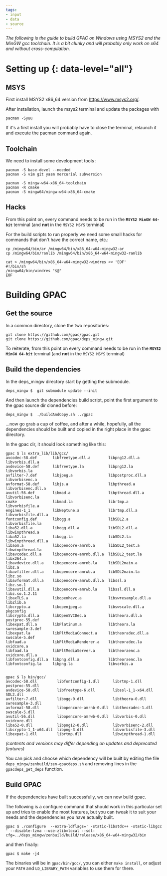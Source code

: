 ```yaml
---
tags:
- input
- data
- source
---
```




_The following is the guide to build GPAC on Windows using MSYS2 and the MinGW gcc toolchain. It is a bit clunky and will probably only work on x64 and without cross-compilation._

# Setting up {: data-level="all"}

## MSYS

First install MSYS2 x86_64 version from https://www.msys2.org/.

After installation, launch the msys2 terminal and update the packages with 

```
pacman -Syuu
```

If it's a first install you will probably have to close the terminal, relaunch it and execute the pacman command again. 

## Toolchain

We need to install some development tools : 

```
pacman -S base-devel --needed
pacman -S vim git yasm mercurial subversion

pacman -S mingw-w64-x86_64-toolchain
pacman -R cmake
pacman -S mingw64/mingw-w64-x86_64-cmake
```

## Hacks

From this point on, every command needs to be run in the **`MSYS2 MinGW 64-bit`** terminal (and **not** in the `MSYS2 MSYS` terminal)

For the build scripts to run properly we need some small hacks for commands that don't have the correct name, etc.:

```
cp /mingw64/bin/ar /mingw64/bin/x86_64-w64-mingw32-ar
cp /mingw64/bin/ranlib /mingw64/bin/x86_64-w64-mingw32-ranlib

cat > /mingw64/bin/x86_64-w64-mingw32-windres << 'EOF'
#!/bin/sh
/mingw64/bin/windres "$@"
EOF
```

# Building GPAC

## Get the source

In a common directory, clone the two repositories:

```
git clone https://github.com/gpac/gpac.git
git clone https://github.com/gpac/deps_mingw.git
```

To reiterate, from this point on every command needs to be run in the **`MSYS2 MinGW 64-bit`** terminal (and **not** in the `MSYS2 MSYS` terminal)

## Build the dependencies

In the deps_mingw directory start by getting the submodule. 

```
deps_mingw $  git submodule update --init 
```

And then launch the dependencies build script, point the first argument to the gpac source dir cloned before: 

```
deps_mingw $  ./buildAndCopy.sh ../gpac
```

...now go grab a cup of coffee, and after a while, hopefully, all the dependencies should be built and copied in the right place in the gpac directory. 

In the gpac dir, it should look something like this: 

```
gpac $ ls extra_lib/lib/gcc/
avcodec-58.def       libfreetype.dll.a        libpng12.dll.a       libvorbis.dll.a
avdevice-58.def      libfreetype.la           libpng12.la          libvorbis.la
avfilter-7.def       libjpeg.a                libpostproc.dll.a    libvorbisenc.a
avformat-58.def      libjs.a                  libpthread.a         libvorbisenc.dll.a
avutil-56.def        libmad.a                 libpthread.dll.a     libvorbisenc.la
cmake                libmad.la                librtmp.a            libvorbisfile.a
engines-1_1          libNeptune.a             librtmp.dll.a        libvorbisfile.dll.a
fontconfig.def       libogg.a                 libSDL2.a            libvorbisfile.la
liba52.dll.a         libogg.dll.a             libSDL2.dll.a        libwinpthread.a
liba52.la            libogg.la                libSDL2.la           libwinpthread.dll.a
libaom.a             libopencore-amrnb.a      libSDL2_test.a       libwinpthread.la
libavcodec.dll.a     libopencore-amrnb.dll.a  libSDL2_test.la      libx264.a
libavdevice.dll.a    libopencore-amrnb.la     libSDL2main.a        libz.a
libavfilter.dll.a    libopencore-amrwb.a      libSDL2main.la       libz.so
libavformat.dll.a    libopencore-amrwb.dll.a  libssl.a             libz.so.1
libavutil.dll.a      libopencore-amrwb.la     libssl.dll.a         libz.so.1.2.11
libaxTLS.a           libopenhevc.a            libswresample.dll.a  libZlib.a
libcrypto.a          libopenjpeg.a            libswscale.dll.a     pkgconfig
libcrypto.dll.a      libOpenSVCDec.a          libtheora.dll.a      postproc-55.def
libexpat.dll.a       libPlatinum.a            libtheora.la         swresample-3.def
libexpat.la          libPltMediaConnect.a     libtheoradec.dll.a   swscale-5.def
libfaad.a            libPltMediaRenderer.a    libtheoradec.la      xvidcore.a
libfaad.la           libPltMediaServer.a      libtheoraenc.a       xvidcore.dll.a
libfontconfig.dll.a  libpng.dll.a             libtheoraenc.la
libfontconfig.la     libpng.la                libvorbis.a


gpac $ ls bin/gcc/
avcodec-58.dll         libfontconfig-1.dll      librtmp-1.dll        postproc-55.dll
avdevice-58.dll        libfreetype-6.dll        libssl-1_1-x64.dll   SDL2.dll
avfilter-7.dll         libogg-0.dll             libtheora-0.dll      swresample-3.dll
avformat-58.dll        libopencore-amrnb-0.dll  libtheoradec-1.dll   swscale-5.dll
avutil-56.dll          libopencore-amrwb-0.dll  libvorbis-0.dll      xvidcore.dll
liba52-0.dll           libpng12-0.dll           libvorbisenc-2.dll
libcrypto-1_1-x64.dll  libpng-3.dll             libvorbisfile-3.dll
libexpat-1.dll         librtmp.dll              libwinpthread-1.dll
```

_(contents and versions may differ depending on updates and deprecated features)_

You can pick and choose which dependency will be built by editing the file `deps_mingw/zenbuild/zen-gpacdeps.sh` and removing lines in the `gpacdeps_get_deps` function.

## Build GPAC

If the dependencies have built successfully, we can now build gpac. 

The following is a configure command that should work in this particular set up and tries to enable the most features, but you can tweak it to suit your needs and the dependencies you have actually built. 

```
gpac $ ./configure  --extra-ldflags=' -static-libstdc++ -static-libgcc ' --disable-lzma --use-zlib=local --sdl-cfg=../deps_mingw/zenbuild/build/release/x86_64-w64-mingw32/bin
```

and then finally: 

```
gpac $ make -j4
```

The binaries will be in `gpac/bin/gcc/`, you can either `make install`, or adjust your `PATH` and `LD_LIBRARY_PATH` variables to use them for there. 
